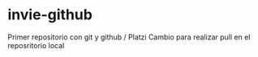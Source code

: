 # invie-github
Primer repositorio con git y github / Platzi
Cambio para realizar pull en el reposritorio local
